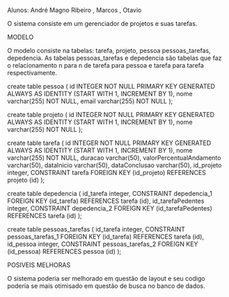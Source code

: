 Alunos: André Magno Ribeiro ,
        Marcos ,
        Otavio 


O sistema consiste em um gerenciador de projetos e suas tarefas.
     
     
MODELO

O modelo consiste na tabelas: tarefa, projeto, pessoa pessoas_tarefas, depedencia. 
As tabelas pessoas_tarefas e depedencia são tabelas que faz o relacionamento n para n de tarefa para pessoa
e tarefa para tarefa respectivamente. 

create table pessoa (
    id     INTEGER NOT NULL 
                PRIMARY KEY GENERATED ALWAYS AS IDENTITY 
                (START WITH 1, INCREMENT BY 1),
    nome varchar(255) NOT NULL,
    email varchar(255) NOT NULL
);

create table projeto (
    id     INTEGER NOT NULL 
                PRIMARY KEY GENERATED ALWAYS AS IDENTITY 
                (START WITH 1, INCREMENT BY 1),
    nome varchar(255) NOT NULL
);

create table tarefa (
  id INTEGER NOT NULL 
                PRIMARY KEY GENERATED ALWAYS AS IDENTITY 
                (START WITH 1, INCREMENT BY 1),
  nome varchar(255) NOT NULL,
  duracao varchar(50),
	valorPercentualAndamento varchar(50),
	dataInicio varchar(50),
	dataConclusao varchar(50),
	id_projeto integer,
  CONSTRAINT tarefa FOREIGN KEY (id_projeto) REFERENCES projeto (id)
);

create table depedencia (
	id_tarefa integer,
    CONSTRAINT depedencia_1 FOREIGN KEY (id_tarefa) REFERENCES tarefa (id),
	id_tarefaPedentes integer,
    CONSTRAINT depedencia_2 FOREIGN KEY (id_tarefaPedentes) REFERENCES tarefa (id)
);

create table pessoas_tarefas (
	id_tarefa integer,
    CONSTRAINT pessoas_tarefas_1 FOREIGN KEY (id_tarefa) REFERENCES tarefa (id),
	id_pessoa integer,
    CONSTRAINT pessoas_tarefas_2 FOREIGN KEY (id_pessoa) REFERENCES pessoa (id)
);


POSIVEIS MELHORAS

O sistema poderia ser melhorado em questão de layout e seu codigo poderia se mais otimisado em questão de busca no banco de dados.


